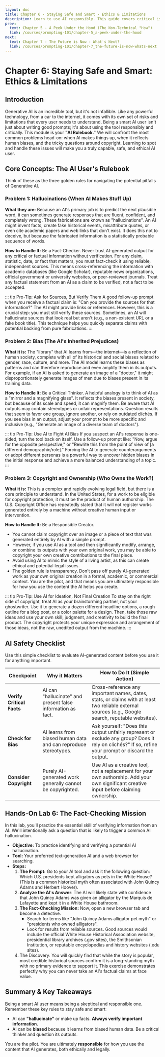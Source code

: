 ```yaml
---
layout: doc
title: Chapter 6 - Staying Safe and Smart - Ethics & Limitations
description: Learn to use AI responsibly. This guide covers critical issues like AI hallucinations, bias, and copyright, providing an essential safety checklist for smart and ethical AI use.
prev:
  text: Chapter 5 - A Peek Under the Hood (The Non-Technical "How")
  link: /courses/prompting-101/chapter-5_a-peek-under-the-hood
next:
  text: Chapter 7 - The Future is Now - What's Next?
  link: /courses/prompting-101/chapter-7_the-future-is-now-whats-next
---
```

# Chapter 6: Staying Safe and Smart: Ethics & Limitations

## Introduction

Generative AI is an incredible tool, but it's not infallible. Like any powerful technology, from a car to the internet, it comes with its own set of risks and limitations that every user needs to understand. Being a smart AI user isn't just about writing good prompts; it's about using the tool responsibly and critically. This module is your **"AI Rulebook."** We will confront the most common problems head-on: when AI makes things up, when it reflects human biases, and the tricky questions around copyright. Learning to spot and handle these issues will make you a truly capable, safe, and ethical AI user.

## Core Concepts: The AI User's Rulebook

Think of these as the three golden rules for navigating the potential pitfalls of Generative AI.

### Problem 1: Hallucinations (When AI Makes Stuff Up)

**What they are:** Because an AI's primary job is to predict the next plausible word, it can sometimes generate responses that are fluent, confident, and completely wrong. These fabrications are known as "hallucinations". An AI might invent facts, create fake historical events, misattribute quotes, or even cite academic papers and web links that don't exist. It does this not to deceive, but because the fabricated information is a statistically probable sequence of words.

**How to Handle It:** Be a Fact-Checker. Never trust AI-generated output for any critical or factual information without verification. For any claim, statistic, date, or fact that matters, you must fact-check it using reliable, independent sources. This means cross-referencing the information with academic databases (like Google Scholar), reputable news organizations, official government or university websites, or peer-reviewed journals. Treat any factual statement from an AI as a claim to be verified, not a fact to be accepted.

::: tip Pro-Tip: Ask for Sources, But Verify Them
A good follow-up prompt when you receive a factual claim is: "Can you provide the sources for that information?" The AI might provide links or references. However, this is a crucial step: you must still verify these sources. Sometimes, an AI will hallucinate sources that look real but aren't (e.g., a non-existent URL or a fake book title). This technique helps you quickly separate claims with potential backing from pure fabrications.
:::

### Problem 2: Bias (The AI's Inherited Prejudices)

**What it is:** The "library" that AI learns from—the internet—is a reflection of human society, complete with all of its historical and social biases related to gender, race, culture, and more. The AI model learns these biases as patterns and can therefore reproduce and even amplify them in its outputs. For example, if an AI is asked to generate an image of a "doctor," it might disproportionately generate images of men due to biases present in its training data.

**How to Handle It:** Be a Critical Thinker. A helpful analogy is to think of AI as a "mirror and a magnifying glass". It reflects the biases present in society, but because of its scale and speed, it can magnify them. Be aware that AI outputs may contain stereotypes or unfair representations. Question results that seem to favor one group, ignore another, or rely on outdated clichés. If you see bias in an output, adjust your prompt to be more specific and inclusive (e.g., "Generate an image of a diverse team of doctors").

::: tip Pro-Tip: Use AI to Fight AI Bias
If you suspect an AI's response is one-sided, turn the tool back on itself. Use a follow-up prompt like: "Now, argue for the opposite perspective," or "Rewrite this from the point of view of [a different demographic/role]." Forcing the AI to generate counterarguments or adopt different personas is a powerful way to uncover hidden biases in the initial response and achieve a more balanced understanding of a topic.
:::

### Problem 3: Copyright and Ownership (Who Owns the Work?)

**What it is:** This is a complex and rapidly evolving legal field, but there is a core principle to understand. In the United States, for a work to be eligible for copyright protection, it must be the product of human authorship. The U.S. Copyright Office has repeatedly stated that it will not register works generated entirely by a machine without creative human input or intervention.

**How to Handle It:** Be a Responsible Creator.

* You cannot claim copyright over an image or a piece of text that was generated entirely by AI with a simple prompt.
* However, if you use AI as a tool and then significantly modify, arrange, or combine its outputs with your own original work, you may be able to copyright your own creative contributions to the final piece.
* Avoid using AI to mimic the style of a living artist, as this can create ethical and potential legal issues.
* The golden rule is transparency. Don't pass off purely AI-generated work as your own original creation in a formal, academic, or commercial context. You are the pilot, and that means you are ultimately responsible for how you use the content the AI helps you create.

::: tip Pro-Tip: Use AI for Ideation, Not Final Creation
To stay on the right side of copyright, treat AI as your brainstorming partner, not your ghostwriter. Use it to generate a dozen different headline options, a rough outline for a blog post, or a color palette for a design. Then, take those raw ideas and use your own skill, judgment, and creativity to build the final product. The copyright protects your unique expression and arrangement of those ideas, not the raw, unedited output from the machine.
:::

## AI Safety Checklist

Use this simple checklist to evaluate AI-generated content before you use it for anything important.

| Checkpoint                      | Why it Matters                                                  | How to Do It (Simple Action)                                                                                                                         |
| ------------------------------- | --------------------------------------------------------------- | ---------------------------------------------------------------------------------------------------------------------------------------------------- |
| **Verify Critical Facts** | AI can "hallucinate" and present false information as fact.     | Cross-reference any important names, dates, stats, or claims with at least two reliable external sources (e.g., Google search, reputable websites).  |
| **Check for Bias**        | AI learns from biased human data and can reproduce stereotypes. | Ask yourself: "Does this output unfairly represent or exclude any group? Does it rely on clichés?" If so, refine your prompt or discard the output. |
| **Consider Copyright**    | Purely AI-generated work generally cannot be copyrighted.       | Use AI as a creative tool, not a replacement for your own authorship. Add your own significant creative input before claiming ownership.             |

## Hands-On Lab 6: The Fact-Checking Mission

In this lab, you'll practice the essential skill of verifying information from an AI. We'll intentionally ask a question that is likely to trigger a common AI hallucination.

* **Objective:** To practice identifying and verifying a potential AI hallucination.
* **Tool:** Your preferred text-generation AI and a web browser for searching.
* **Steps:**
  1. **The Prompt:** Go to your AI tool and ask it the following question: Which U.S. presidents kept alligators as pets in the White House? (This is a common historical myth often associated with John Quincy Adams and Herbert Hoover).
  2. **Analyze the AI's Answer**: The AI will likely state with confidence that John Quincy Adams was given an alligator by the Marquis de Lafayette and kept it in a White House bathroom.
  3. **The Fact-Checking Mission:** Now, open a new browser tab and become a detective.
     * Search for terms like "John Quincy Adams alligator pet myth" or "presidents who owned alligators".
     * Look for results from reliable sources. Good sources would include the official White House Historical Association website, presidential library archives (.gov sites), the Smithsonian Institution, or reputable encyclopedias and history websites (.edu sites).
  4. The Discovery: You will quickly find that while the story is popular, most credible historical sources confirm it is a long-standing myth with no primary evidence to support it. This exercise demonstrates perfectly why you can never take an AI's factual claims at face value.

## Summary & Key Takeaways

Being a smart AI user means being a skeptical and responsible one. Remember these key rules to stay safe and smart:

* AI can **"hallucinate"** or make up facts. **Always verify important information.**
* AI can be **biased** because it learns from biased human data. Be a critical thinker and question its outputs.

You are the pilot. You are ultimately **responsible** for how you use the content that AI generates, both ethically and legally.
